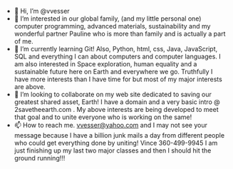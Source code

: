 - 👋 Hi, I’m @vvesser
- 👀 I’m interested in our global family, (and my little personal one) computer programming, advanced materials, sustainability and my wonderful partner Pauline
who is more than family and is actually a part of me.
- 🌱 I’m currently learning Git! Also, Python, html, css, Java, JavaScript, SQL and everything I can about computers and computer languages.
I am also interested in Space exploration, human equality and a sustainable future here on Earth and everywhere we go. Truthfully I have more interests 
than I have time for but most of my major interests are above.
- 💞️ I’m looking to collaborate on my web site dedicated to saving our greatest shared asset, Earth! I have a domain and a very basic intro
@ 2savetheearth.com . My above interests are being developed to meet that goal and to unite everyone who is working on the same! 
- 📫 How to reach me. vvesser@yahoo.com and I may not see your message because I have a billion junk mails a day from different people who could
get everything done by uniting! Vince 360-499-9945
I am just finishing up my last two major classes and then I should hit the ground running!!!

<!---
vvesser/vvesser is a ✨ special ✨ repository because its `README.md` (this file) appears on your GitHub profile.
You can click the Preview link to take a look at your changes.
--->

